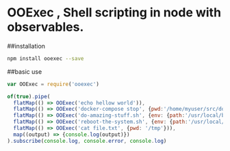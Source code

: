 # OOExec , Shell scripting in node with observables.

##installation
```bash
npm install ooexec --save
```


##basic use
```javascript
var OOExec = require('ooexec')

of(true).pipe(
  flatMap(() => OOExec('echo hellow world')),
  flatMap(() => OOExec('docker-compose stop', {pwd:'/home/myuser/src/docker'})),
  flatMap(() => OOExec('do-amazing-stuff.sh', {env: {path:'/usr/local/bin/scripts'}})),
  flatMap(() => OOExec('reboot-the-system.sh', {env: {path:'/usr/local/bin/scripts'}})),
  flatMap(() => OOExec('cat file.txt', {pwd: '/tmp'})),
  map((output) => {console.log(output)})
).subscribe(console.log, console.error, console.log)
```
